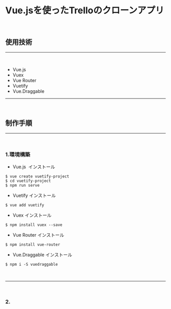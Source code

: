 # Vue.jsを使ったTrelloのクローンアプリ

<br />

## 使用技術

***

<br />

- Vue.js
- Vuex
- Vue Router
- Vuetify
- Vue.Draggable

***

<br />

## 制作手順

***

<br />

### 1.環境構築

- Vue.js  インストール
```
$ vue create vuetify-project
$ cd vuetify-project
$ npm run serve
```
- Vuetify インストール
```
$ vue add vuetify
```
- Vuex インストール
```
$ npm install vuex --save
```
- Vue Router インストール
```
$ npm install vue-router
```
- Vue.Draggable インストール
```
$ npm i -S vuedraggable
```

<br />

***

<br />

### 2.